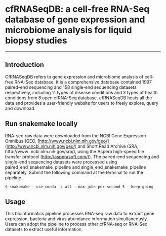 # cfRNASeqDB: a cell-free RNA-Seq database of gene expression and microbiome analysis for liquid biopsy studies
---
## Introduction
CfRNASeqDB refers to gene expression and microbiome analysis of cell-free RNA-Seq database. It is a comprehensive database contained 1997 paired-end sequencing and 158 single-end sequencing datasets respectively, including 11 types of disease conditions and 3 types of health conditions from 8 open cfRNA-Seq database. cfRNASeqDB hosts all the data and provides a user-friendly website for users to freely explore, query and download.

## Run snakemake locally
RNA-seq raw data were downloaded from the NCBI Gene Expression Omnibus (GEO, [http://www.ncbi.nlm.nih.gov/geo/](http://www.ncbi.nlm.nih.gov/geo/) and Short Read Archive (SRA, http://www .ncbi.nlm.nih.gov/sra/), using the Aspera high-speed file transfer protocol ([http://asperasoft.com/)](http://asperasoft.com/)). The paired-end sequencing and single-end sequencing datasets were processed using paired_end_snakemake_pipeline and single_end_snakemake_pipeline separately. Submit the following command at the terminal to run the pipeline.

```
$ snakemake --use-conda -c all --max-jobs-per-second 5 --keep-going
```

## Usage
This bioinformatics pipeline processes RNA-seq raw data to extract gene expression, bacteria and virus abundance information simultaneously.  Users can adopt the pipeline to process other cfRNA-seq or RNA-Seq datasets to extract useful information.

